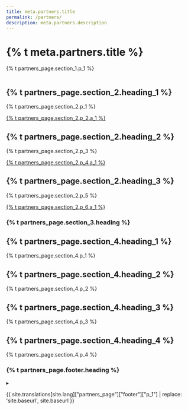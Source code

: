 ```yaml
---
title: meta.partners.title
permalink: /partners/
description: meta.partners.description
---
```


<div class="bg-navy">
  <div class="container cntnr-wide px2 flex flex-center flex-justify">
    <div class="sm-col-8 py3 sm-py4">
      <h1 class="mt0 mb1 white">
        {% t meta.partners.title %}
      </h1>
      <p class="mb0 white fs-20p">
        {% t partners_page.section_1.p_1 %}
      </p>
    </div>
    <div class="sm-show sm-col-3 center">
      <img alt="" src="{{ '/assets/img/dev-landing.png' | relative_url }}" style="max-width:80%;">
    </div>
  </div>
</div>

<div class="bg-white">
  <div class="container cntnr-wide px2 pt4 pb2">
    <div class="clearfix mxn3">
      <div class="sm-col sm-col-4 px3">
        <h2 class="mt0 mb2 pb2 gray border-bottom border-light-blue" markdown="1">
          {% t partners_page.section_2.heading_1 %}
        </h2>
        <p class="mb3">
          {% t partners_page.section_2.p_1 %}
        </p>
        <p>
          <a href="{{ '/partners/our-agency-partners/' | relative_url }}" class="btn btn-primary btn-wide mb2">
            {% t partners_page.section_2.p_2.a_1 %}
          </a>
        </p>
      </div>
      <div class="sm-col sm-col-4 px3">
        <h2 class="mt0 mb2 pb2 gray border-bottom border-light-blue" markdown="1">
          {% t partners_page.section_2.heading_2 %}
        </h2>
        <p class="mb3">
          {% t partners_page.section_2.p_3 %}
        </p>
        <p>
          <a href="{{ '/partners/why-login-gov/' | relative_url }}" class="btn btn-primary btn-wide mb2">
            {% t partners_page.section_2.p_4.a_1 %}
          </a>
        </p>
      </div>
      <div class="sm-col sm-col-4 px3">
        <h2 class="mt0 mb2 pb2 gray border-bottom border-light-blue" markdown="1">
          {% t partners_page.section_2.heading_3 %}
        </h2>
        <p class="mb3">
          {% t partners_page.section_2.p_5 %}
        </p>
        <p>
          <a href="{{ '/playbook/implementation/' | relative_url }}" class="btn btn-primary btn-wide mb2">
            {% t partners_page.section_2.p_6.a_1 %}
          </a>
        </p>
      </div>
    </div>
  </div>
</div>
<div class="bg-white">
  <div class="container cntnr-wide px2 py3 center">
    <h3 class="inline align-middle gray border-bottom border-light-blue">{% t partners_page.section_3.heading %}</h3>
  </div>
</div>
<div class="bg-white">
  <div class="container cntnr-wide px2 pt4 pb2">
    <div class="clearfix mxn3">
      <div class="sm-col sm-col-6 px3">
        <h2 class="mt0 mb2 pb2" markdown="1">
          {% t partners_page.section_4.heading_1 %}
        </h2>
        <p class="mb3">
          {% t partners_page.section_4.p_1 %}
        </p>
      </div>
      <div class="sm-col sm-col-6 px3">
        <h2 class="mt0 mb2 pb2" markdown="1">
          {% t partners_page.section_4.heading_2 %}
        </h2>
        <p class="mb3">
          {% t partners_page.section_4.p_2 %}
        </p>
      </div>
    </div>
  </div>
</div>
<div class="bg-white">
  <div class="container cntnr-wide px2 pt4 pb2">
    <div class="clearfix mxn3">
      <div class="sm-col sm-col-6 px3">
        <h2 class="mt0 mb2 pb2" markdown="1">
          {% t partners_page.section_4.heading_3 %}
        </h2>
        <p class="mb3">
          {% t partners_page.section_4.p_3 %}
        </p>
      </div>
      <div class="sm-col sm-col-6 px3">
        <h2 class="mt0 mb2 pb2" markdown="1">
          {% t partners_page.section_4.heading_4 %}
        </h2>
        <p class="mb3">
          {% t partners_page.section_4.p_4 %}
        </p>
      </div>
    </div>
  </div>
</div>
<div class="bg-lightest-blue">
  <div class="container cntnr-wide px2 py3 center">
    <h3 class="inline align-middle">{% t partners_page.footer.heading %}</h3>
    <span class="inline-block sm-px1 h1 blue align-middle line-height-1">▸</span>
    <p class="m0 fs-20p inline align-middle" markdown="1">
      {{ site.translations[site.lang]["partners_page"]["footer"]["p_1"] | replace: 'site.baseurl', site.baseurl }}
    </p>
  </div>
</div>